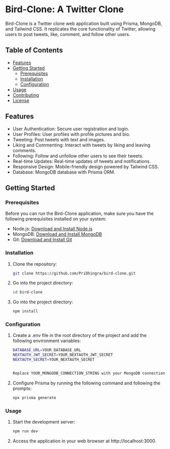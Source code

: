 # Bird-Clone: A Twitter Clone

Bird-Clone is a Twitter clone web application built using Prisma, MongoDB, and Tailwind CSS. It replicates the core functionality of Twitter, allowing users to post tweets, like, comment, and follow other users.

## Table of Contents

- [Features](#features)
- [Getting Started](#getting-started)
  - [Prerequisites](#prerequisites)
  - [Installation](#installation)
  - [Configuration](#configuration)
- [Usage](#usage)
- [Contributing](#contributing)
- [License](#license)

## Features

- User Authentication: Secure user registration and login.
- User Profiles: User profiles with profile pictures and bio.
- Tweeting: Post tweets with text and images.
- Liking and Commenting: Interact with tweets by liking and leaving comments.
- Following: Follow and unfollow other users to see their tweets.
- Real-time Updates: Real-time updates of tweets and notifications.
- Responsive Design: Mobile-friendly design powered by Tailwind CSS.
- Database: MongoDB database with Prisma ORM.

## Getting Started

### Prerequisites

Before you can run the Bird-Clone application, make sure you have the following prerequisites installed on your system:

- Node.js: [Download and Install Node.js](https://nodejs.org/)
- MongoDB: [Download and Install MongoDB](https://www.mongodb.com/try/download/community)
- Git: [Download and Install Git](https://git-scm.com/downloads)

### Installation

1. Clone the repository:

   ```bash
   git clone https://github.com/PriDhingra/bird-clone.git
2. Go into the project directory:

   ```bash
   cd bird-clone
3. Go into the project directory:

   ```bash
   npm install

### Configuration

1. Create a .env file in the root directory of the project and add the following environment variables:

   ```bash
   DATABASE_URL=YOUR_DATABASE_URL
   NEXTAUTH_JWT_SECRET=YOUR_NEXTAUTH_JWT_SECRET
   NEXTAUTH_SECRET=YOUR_NEXTAUTH_SECRET


   Replace YOUR_MONGODB_CONNECTION_STRING with your MongoDB connection string, and YOUR_SESSION_SECRET with a secret key for session management.

2. Configure Prisma by running the following command and following the prompts:

   ```bash
   npx prisma generate

### Usage

1. Start the development server:

   ```bash
   npm run dev

2. Access the application in your web browser at http://localhost:3000.
